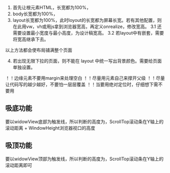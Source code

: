 1. 首先让根元素HTML，长宽都为100%，
2. body长宽都为100%，
3. layout长宽都为100%，此时loyout的长宽都为屏幕长宽。若有其他配置，则在此用vw，vh或用js拿到浏览器宽高，再定义onrealize，修改宽高。
3.1 还需要设置最小宽度与最小高度，为设计稿宽高。
3.2 若layout中有嵌套，需要将宽高继承下去。

以上方法都会使布局铺满整个页面

4. 若出现无限下拉的页面，则不能在 layout 中统一写出背景颜色。需要给页面单独设置。

！！边缘元素不要用margin来处理空白
！！尽量用元素自己来撑开父级
！！尽量让代码写的越少越好，不要怕一层层覆盖
！！当要用绝对定位时，仔细想下需不要用

## 吸底功能

要以widowView底部为触发线，所以判断的高度为，ScrollTop滚动条在Y轴上的滚动距离 + WindowHeight浏览器视口的高度

## 吸顶功能

要以widowView顶部为触发线，所以判断的高度为，ScrollTop滚动条在Y轴上的滚动距离即可